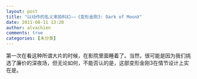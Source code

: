 ```yaml
---
layout: post
title: "以动作的名义来拍科幻——《变形金刚3: Dark of Moon》"
date: 2011-08-11 13:20
author: alvachien
comments: true
categories: [未分类]
---
```

第一次在看这种所谓大片的时候，在影院里面睡着了。当然，很可能是因为我们挑选了廉价的深夜场，但无论如何，不能否认的是，这部变形金刚3在情节设计上实在是。
